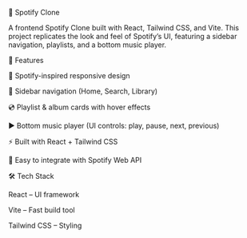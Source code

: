 🎵 Spotify Clone

A frontend Spotify Clone built with React, Tailwind CSS, and Vite.
This project replicates the look and feel of Spotify’s UI, featuring a sidebar navigation, playlists, and a bottom music player.

🚀 Features

🎨 Spotify-inspired responsive design

📂 Sidebar navigation (Home, Search, Library)

💿 Playlist & album cards with hover effects

▶️ Bottom music player (UI controls: play, pause, next, previous)

⚡ Built with React + Tailwind CSS

🔗 Easy to integrate with Spotify Web API

🛠️ Tech Stack

React – UI framework

Vite – Fast build tool

Tailwind CSS – Styling
